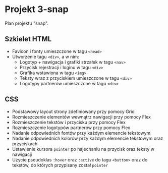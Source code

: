 
# Projekt 3-snap

Plan projektu "snap".

## Szkielet HTML

- Favicon i fonty umieszczone w tagu `<head>`
- Utworzenie tagu `<div>`, a w nim:
  - Logotyp + nawigacja i grafiki strzałek w tagu `<nav>`
  - Przycisk rejestracji i loginu w tagu `<div>`
  - Grafika wstawiona w tagu `<img>`
  - Teksty wraz z przyciskiem umieszczone w tagu `<div>`
  - Logotypy partnerów umieszczone w tagu `<div>`

## CSS

- Podstawowy layout strony zdefiniowany przy pomocy Grid
- Rozmieszczenie elementów wewnątrz nawigacji przy pomocy Flex
- Rozmieszczenie tekstów i przycisku przy pomocy Flex
- Rozmieszczenie logotypów partnerów przy pomocy Flex
- Nadanie odpowiednich fontów przy każdym elemencie tekstowym
- Nadanie odpowiednich kolorów przy każdym elemencie tekstowym oraz przyciskach
- Ustawienie kursora `pointer` po najechaniu na przycisk oraz teksty w nawigacji
- Użycie pseudoklas `:hover` oraz `:active` do tagu `<button>` oraz do tekstów, do których przypisany został `pointer`